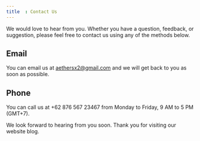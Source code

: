 ```yaml
---
title  : Contact Us
---
```




We would love to hear from you. Whether you have a question, feedback, or suggestion, please feel free to contact us using any of the methods below.

## Email

You can email us at aethersx2@gmail.com and we will get back to you as soon as possible.

## Phone

You can call us at +62 876 567 23467 from Monday to Friday, 9 AM to 5 PM (GMT+7).

We look forward to hearing from you soon. Thank you for visiting our website blog.

